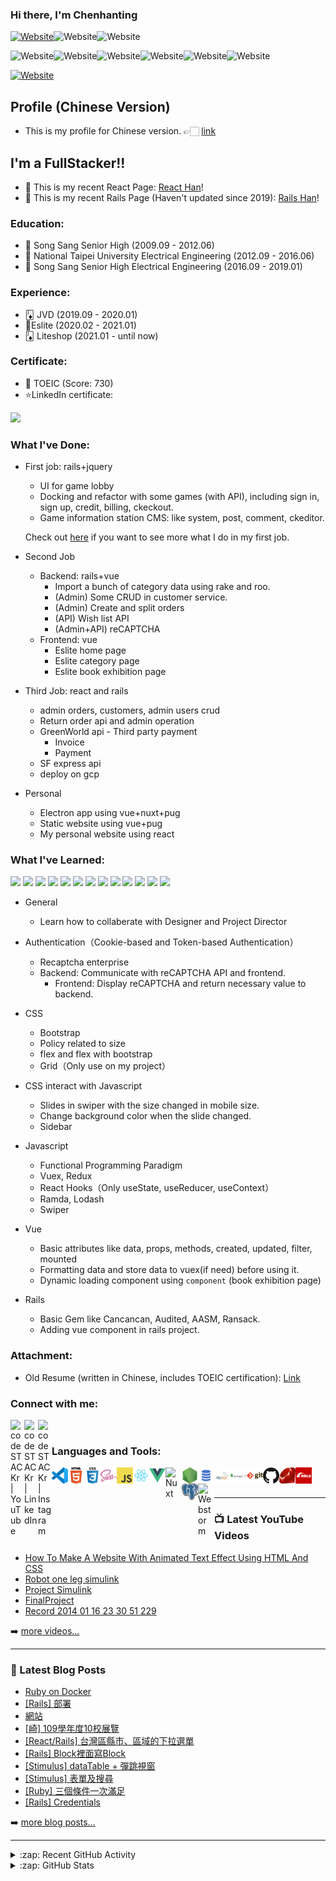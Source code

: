 ### Hi there, I'm Chenhanting

[![Website](https://img.shields.io/website?label=medium.com&style=for-the-badge&url=https%3A%2F%2Fmedium.com)][medium]![Website](https://img.shields.io/website?style=for-the-badge&up_color=blue&up_message=profile&url=https%3A%2F%2Fhan-react.netlify.app%2Fsweat-nonstop%2Findex)![Website](https://img.shields.io/website?style=for-the-badge&up_color=blue&up_message=tutorial&url=https%3A%2F%2Fhan-react.netlify.app%2Fnotes%2Ftutorial-introduction)

![Website](https://img.shields.io/website?style=for-the-badge&up_color=yellow&up_message=javascript&url=https%3A%2F%2Fhan-react.netlify.app%2Fnotes%2Fjs-basic)![Website](https://img.shields.io/website?style=for-the-badge&up_color=yellow&up_message=react&url=https%3A%2F%2Fhan-react.netlify.app%2Fnotes%2Freact-basic)![Website](https://img.shields.io/website?style=for-the-badge&up_color=yellow&up_message=nuxt&url=https%3A%2F%2Fhan-react.netlify.app%2Fnotes%2Fnuxt-10schools)![Website](https://img.shields.io/website?style=for-the-badge&up_color=yellow&up_message=css&url=https%3A%2F%2Fhan-react.netlify.app%2Fnotes%2Fcss-center)![Website](https://img.shields.io/website?style=for-the-badge&up_color=yellow&up_message=frontend&url=https%3A%2F%2Fhan-react.netlify.app%2Fnotes%2FfrontEnd-lookGood2See)![Website](https://img.shields.io/website?style=for-the-badge&up_color=yellow&up_message=html&url=https%3A%2F%2Fhan-react.netlify.app%2Fnotes%2Fhtml-basic)

[![Website](https://img.shields.io/website?style=for-the-badge&up_color=red&up_message=rails&url=https%3A%2F%2Fhan-react.netlify.app%2Fnotes%2Frails-migration)]()

## Profile (Chinese Version)

- This is my profile for Chinese version. 👉🏻 [link](https://github.com/ChenHanTing/chenhanting/blob/master/profile-chinese.md)

## I'm a FullStacker!!

- 🔭 This is my recent React Page: [React Han][react-website]!
- 🔭 This is my recent Rails Page (Haven't updated since 2019): [Rails Han][rails-website]!


### Education:

- 🏫 Song Sang Senior High (2009.09 - 2012.06)
- 🏫 National Taipei University Electrical Engineering (2012.09 - 2016.06)
- 🏫 Song Sang Senior High Electrical Engineering (2016.09 - 2019.01)

### Experience:

- 🃋  JVD (2019.09 - 2020.01)
-  📙Eslite (2020.02 - 2021.01)
-  🃋  Liteshop (2021.01 - until now)

### Certificate:

- 👑 TOEIC (Score: 730)
- ⭐️LinkedIn certificate: 

![](https://tva1.sinaimg.cn/large/008i3skNgy1gsc9frfkjgj312q0u015s.jpg)

### What I've Done:

- First job: rails+jquery

  - UI for game lobby
  - Docking and refactor with some games (with API), including sign in, sign up, credit, billing, ckeckout.
  - Game information station CMS: like system, post, comment, ckeditor.

  Check out [here](https://github.com/ChenHanTing/jvd-note) if you want to see more what I do in my first job.

- Second Job
  - Backend: rails+vue
    - Import a bunch of category data using rake and roo.
    - (Admin) Some CRUD in customer service.
    - (Admin) Create and split orders
    - (API) Wish list API
    - (Admin+API) reCAPTCHA
  - Frontend: vue
    - Eslite home page
    - Eslite category page
    - Eslite book exhibition page
  
- Third Job: react and rails 

  - admin orders, customers, admin users crud
  - Return order api and admin operation
  - GreenWorld api - Third party payment
    - Invoice
    - Payment
  - SF express api
  - deploy on gcp

- Personal

  - Electron app using vue+nuxt+pug
  - Static website using vue+pug
  - My personal website using react

### What I've Learned:

 <img src="https://img.shields.io/badge/rails%20-%23CC0000.svg?&style=for-the-badge&logo=ruby-on-rails&logoColor=white"/> <img src="https://img.shields.io/badge/react%20-%2320232a.svg?&style=for-the-badge&logo=react&logoColor=%2361DAFB"/> <img src="https://img.shields.io/badge/vuejs%20-%2335495e.svg?&style=for-the-badge&logo=vue.js&logoColor=%234FC08D"/> <img src="https://img.shields.io/badge/bootstrap%20-%23563D7C.svg?&style=for-the-badge&logo=bootstrap&logoColor=white"/> <img src="https://img.shields.io/badge/jquery%20-%230769AD.svg?&style=for-the-badge&logo=jquery&logoColor=white"/> <img src="https://img.shields.io/badge/SASS%20-hotpink.svg?&style=for-the-badge&logo=SASS&logoColor=white"/> <img src="https://img.shields.io/badge/NuxtJS%20-black.svg?&style=for-the-badge&logo=NuxtJS&logoColor=white"/> <img src="https://img.shields.io/badge/github%20-%23121011.svg?&style=for-the-badge&logo=github&logoColor=white"/> <img src="https://img.shields.io/badge/git%20-%23F05033.svg?&style=for-the-badge&logo=git&logoColor=white"/> <img src="https://img.shields.io/badge/ruby-%23CC342D.svg?&style=for-the-badge&logo=ruby&logoColor=white"/> <img src="https://img.shields.io/badge/html5%20-%23E34F26.svg?&style=for-the-badge&logo=html5&logoColor=white"/> <img src="https://img.shields.io/badge/javascript%20-%23323330.svg?&style=for-the-badge&logo=javascript&logoColor=%23F7DF1E"/> <img src="https://img.shields.io/badge/python%20-%2314354C.svg?&style=for-the-badge&logo=python&logoColor=white"/> 

- General

  - Learn how to collaberate with Designer and Project Director
- Authentication（Cookie-based and Token-based Authentication）
  - Recaptcha enterprise
  - Backend: Communicate with reCAPTCHA API and frontend.
    - Frontend: Display reCAPTCHA and return necessary value to backend.

- CSS

  - Bootstrap
  - Policy related to size
  - flex and flex with bootstrap
  - Grid（Only use on my project）

- CSS interact with Javascript

  - Slides in swiper with the size changed in mobile size.
  - Change background color when the slide changed.
  - Sidebar

- Javascript

  - Functional Programming Paradigm
  - Vuex, Redux
  - React Hooks（Only useState, useReducer, useContext）
  - Ramda, Lodash
  - Swiper

- Vue

  - Basic attributes like data, props, methods, created, updated, filter, mounted
  - Formatting data and store data to vuex(if need) before using it.
  - Dynamic loading component using `component` (book exhibition page)

- Rails

  - Basic Gem like Cancancan, Audited, AASM, Ransack.
  - Adding vue component in rails project.

### Attachment:

- Old Resume (written in Chinese, includes TOEIC certification): [Link](https://han-main.herokuapp.com/resume)

### Connect with me:

[<img align="left" alt="codeSTACKr | YouTube" width="22px" src="https://cdn.jsdelivr.net/npm/simple-icons@v3/icons/youtube.svg" />][youtube]
[<img align="left" alt="codeSTACKr | LinkedIn" width="22px" src="https://cdn.jsdelivr.net/npm/simple-icons@v3/icons/linkedin.svg" />][linkedin]
[<img align="left" alt="codeSTACKr | Instagram" width="22px" src="https://cdn.jsdelivr.net/npm/simple-icons@v3/icons/instagram.svg" />][instagram]

<br />

### Languages and Tools:

<img align="left" alt="Visual Studio Code" width="26px" src="https://raw.githubusercontent.com/github/explore/80688e429a7d4ef2fca1e82350fe8e3517d3494d/topics/visual-studio-code/visual-studio-code.png" />
<img align="left" alt="HTML5" width="26px" src="https://raw.githubusercontent.com/github/explore/80688e429a7d4ef2fca1e82350fe8e3517d3494d/topics/html/html.png" />
<img align="left" alt="CSS3" width="26px" src="https://raw.githubusercontent.com/github/explore/80688e429a7d4ef2fca1e82350fe8e3517d3494d/topics/css/css.png" />
<img align="left" alt="Sass" width="26px" src="https://raw.githubusercontent.com/github/explore/80688e429a7d4ef2fca1e82350fe8e3517d3494d/topics/sass/sass.png" />
<img align="left" alt="JavaScript" width="26px" src="https://raw.githubusercontent.com/github/explore/80688e429a7d4ef2fca1e82350fe8e3517d3494d/topics/javascript/javascript.png" />
<img align="left" alt="React" width="26px" src="https://raw.githubusercontent.com/github/explore/80688e429a7d4ef2fca1e82350fe8e3517d3494d/topics/react/react.png" />
<img align="left" alt="Vue" width="26px" src="https://raw.githubusercontent.com/github/explore/80688e429a7d4ef2fca1e82350fe8e3517d3494d/topics/vue/vue.png" />
<img align="left" alt="Nuxt" width="26px" src="https://unpkg.com/simple-icons@v3/icons/nuxt-dot-js.svg" />
<img align="left" alt="Node.js" width="26px" src="https://raw.githubusercontent.com/github/explore/80688e429a7d4ef2fca1e82350fe8e3517d3494d/topics/nodejs/nodejs.png" />
<img align="left" alt="SQL" width="26px" src="https://raw.githubusercontent.com/github/explore/80688e429a7d4ef2fca1e82350fe8e3517d3494d/topics/sql/sql.png" />
<img align="left" alt="MySQL" width="26px" src="https://raw.githubusercontent.com/github/explore/80688e429a7d4ef2fca1e82350fe8e3517d3494d/topics/mysql/mysql.png" />
<img align="left" alt="MongoDB" width="26px" src="https://raw.githubusercontent.com/github/explore/80688e429a7d4ef2fca1e82350fe8e3517d3494d/topics/mongodb/mongodb.png" />
<img align="left" alt="Git" width="26px" src="https://raw.githubusercontent.com/github/explore/80688e429a7d4ef2fca1e82350fe8e3517d3494d/topics/git/git.png" />
<img align="left" alt="GitHub" width="26px" src="https://raw.githubusercontent.com/github/explore/78df643247d429f6cc873026c0622819ad797942/topics/github/github.png" />
<img align="left" alt="Ruby" width="26px" src="https://raw.githubusercontent.com/github/explore/80688e429a7d4ef2fca1e82350fe8e3517d3494d/topics/ruby/ruby.png" />
<img align="left" alt="Rails" width="26px" src="https://raw.githubusercontent.com/github/explore/80688e429a7d4ef2fca1e82350fe8e3517d3494d/topics/rails/rails.png" />
<img align="left" alt="Postqres" width="26px" src="https://raw.githubusercontent.com/github/explore/80688e429a7d4ef2fca1e82350fe8e3517d3494d/topics/postgresql/postgresql.png" />
<img align="left" alt="Webstorm" width="26px" src="https://unpkg.com/simple-icons@v3/icons/webstorm.svg" />

<br />
<br />

---

### 📺 Latest YouTube Videos

<!-- YOUTUBE:START -->
- [How To Make A Website With Animated Text Effect Using HTML And CSS](https://www.youtube.com/watch?v=rc50owRPdUI)
- [Robot one leg simulink](https://www.youtube.com/watch?v=Z63qzF24Tm0)
- [Project Simulink](https://www.youtube.com/watch?v=YRI84j5R2oM)
- [FinalProject](https://www.youtube.com/watch?v=7DJ1GUC96j4)
- [Record 2014 01 16 23 30 51 229](https://www.youtube.com/watch?v=jjR-Q1Z6Vko)
<!-- YOUTUBE:END -->

➡️ [more videos...](https://www.youtube.com/channel/UCIHEAKAKCEfEsVMd7FebMuQ?view_as=subscriber)

---

### 📕 Latest Blog Posts

<!-- BLOG-POST-LIST:START -->
- [Ruby on Docker](https://chenhanting.medium.com/ruby-on-docker-9c0e75acafc4?source=rss-5188573b1032------2)
- [[Rails] 部署](https://chenhanting.medium.com/rails-%E9%83%A8%E7%BD%B2-b304de852579?source=rss-5188573b1032------2)
- [網站](https://chenhanting.medium.com/%E7%B6%B2%E7%AB%99-7c872ed7e5dd?source=rss-5188573b1032------2)
- [[崎] 109學年度10校展覽](https://chenhanting.medium.com/%E5%B4%8E-109%E5%AD%B8%E5%B9%B4%E5%BA%A610%E6%A0%A1%E5%B1%95%E8%A6%BD-8f51f01cc8bd?source=rss-5188573b1032------2)
- [[React/Rails] 台灣區縣市、區域的下拉選單](https://chenhanting.medium.com/react-rails-%E5%8F%B0%E7%81%A3%E5%8D%80%E7%B8%A3%E5%B8%82-%E5%8D%80%E5%9F%9F%E7%9A%84%E4%B8%8B%E6%8B%89%E9%81%B8%E5%96%AE-ffe75285a443?source=rss-5188573b1032------2)
- [[Rails] Block裡面寫Block](https://chenhanting.medium.com/rails-block%E8%A3%A1%E9%9D%A2%E5%AF%ABblock-f1c87bd46c1d?source=rss-5188573b1032------2)
- [[Stimulus] dataTable + 彈跳視窗](https://chenhanting.medium.com/stimulus-datatable-%E5%BD%88%E8%B7%B3%E8%A6%96%E7%AA%97-9d867dec0b14?source=rss-5188573b1032------2)
- [[Stimulus] 表單及搜尋](https://chenhanting.medium.com/stimulus-%E8%A1%A8%E5%96%AE%E5%8F%8A%E6%90%9C%E5%B0%8B-11a5650e27c4?source=rss-5188573b1032------2)
- [[Ruby] 三個條件一次滿足](https://chenhanting.medium.com/ruby-%E4%B8%89%E5%80%8B%E6%A2%9D%E4%BB%B6%E4%B8%80%E6%AC%A1%E6%BB%BF%E8%B6%B3-de9dc7d0386b?source=rss-5188573b1032------2)
- [[Rails] Credentials](https://chenhanting.medium.com/rails-credentials-5be0b56264c0?source=rss-5188573b1032------2)
<!-- BLOG-POST-LIST:END -->

➡️ [more blog posts...](https://medium.com/@chenhanting)

---

<details>
  <summary>:zap: Recent GitHub Activity</summary>

<!--START_SECTION:activity-->

1. 🎉 Merged PR [#4](https://github.com/ChenHanTing/han-main/pull/4) in [ChenHanTing/han-main](https://github.com/ChenHanTing/han-main)
2. 🎉 Merged PR [#6](https://github.com/ChenHanTing/han-main/pull/6) in [ChenHanTing/han-main](https://github.com/ChenHanTing/han-main)
3. 🎉 Merged PR [#7](https://github.com/ChenHanTing/han-main/pull/7) in [ChenHanTing/han-main](https://github.com/ChenHanTing/han-main)
4. 🎉 Merged PR [#8](https://github.com/ChenHanTing/han-main/pull/8) in [ChenHanTing/han-main](https://github.com/ChenHanTing/han-main)
5. 🎉 Merged PR [#9](https://github.com/ChenHanTing/han-main/pull/9) in [ChenHanTing/han-main](https://github.com/ChenHanTing/han-main)
<!--END_SECTION:activity-->

</details>

<details>
  <summary>:zap: GitHub Stats</summary>

  <img align="left" alt="codeSTACKr's GitHub Stats" src="https://github-readme-stats.codestackr.vercel.app/api?username=ChenHanTing&show_icons=true&hide_border=false" />

</details>

[medium]: https://medium.com/@k445566778899k
[rails-website]: http://han-main.herokuapp.com
[react-website]: https://han-react.netlify.app/sweat-nonstop/index
[youtube]: https://www.youtube.com/channel/UCIHEAKAKCEfEsVMd7FebMuQ?view_as=subscriber
[instagram]: https://www.instagram.com/__hanting__/?hl=zh-tw
[linkedin]: https://www.linkedin.com/in/%E6%BC%A2%E5%BA%AD-%E9%99%B3-961366189/
